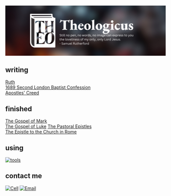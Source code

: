 <kbd>[![](src/images/github-banner-theologicus3.png)](https://theologic.us)</kbd>

## writing

[Ruth](https://theologic.us/ruth/ruth00.html)  
[1689 Second London Baptist Confession](https://theologic.us/confession-1689/1689-0.html)  
[Apostles' Creed](https://theologic.us/creed-apostles/apostles.html)  

## finished

[The Gospel of Mark](https://theologic.us/mark/mark00.html)  
[The Gospel of Luke](https://theologic.us/luke/luke00.html)
[The Pastoral Epistles](https://theologic.us/pastorals/pastorals00.html)  
[The Epistle to the Church in Rome](https://theologic.us/romans/romans00.html)

## using

[![tools](https://skillicons.dev/icons?i=vscode,vim,rust,md,css,html,bash,git,github,netlify,linux)]()

## contact me

[![Cell](https://img.shields.io/badge/SMS-joseph-437790?style=for-the-badge&logo=Apple)](sms:8177071486)
[![Email](https://img.shields.io/badge/Email-joseph-success?style=for-the-badge&logo=Minutemailer)](mailto:joe@theologic.us)
